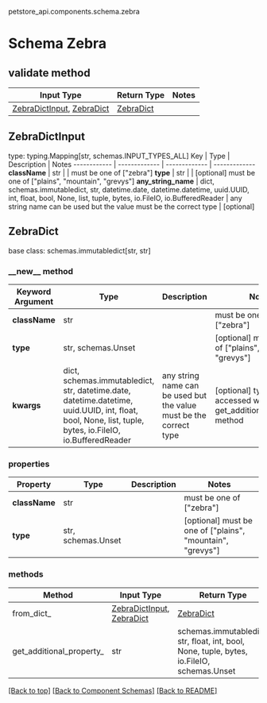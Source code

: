 petstore_api.components.schema.zebra
# Schema Zebra

## validate method
Input Type | Return Type | Notes
------------ | ------------- | -------------
[ZebraDictInput](#zebradictinput), [ZebraDict](#zebradict) | [ZebraDict](#zebradict) |

## ZebraDictInput
type: typing.Mapping[str, schemas.INPUT_TYPES_ALL]
Key | Type |  Description | Notes
------------ | ------------- | ------------- | -------------
**className** | str |  | must be one of ["zebra"]
**type** | str |  | [optional] must be one of ["plains", "mountain", "grevys"]
**any_string_name** | dict, schemas.immutabledict, str, datetime.date, datetime.datetime, uuid.UUID, int, float, bool, None, list, tuple, bytes, io.FileIO, io.BufferedReader | any string name can be used but the value must be the correct type | [optional]

## ZebraDict
base class: schemas.immutabledict[str, str]

### &lowbar;&lowbar;new&lowbar;&lowbar; method
Keyword Argument | Type | Description | Notes
---------------- | ---- | ----------- | -----
**className** | str |  | must be one of ["zebra"]
**type** | str, schemas.Unset |  | [optional] must be one of ["plains", "mountain", "grevys"]
**kwargs** | dict, schemas.immutabledict, str, datetime.date, datetime.datetime, uuid.UUID, int, float, bool, None, list, tuple, bytes, io.FileIO, io.BufferedReader | any string name can be used but the value must be the correct type | [optional] typed value is accessed with the get_additional_property_ method

### properties
Property | Type | Description | Notes
-------- | ---- | ----------- | -----
**className** | str |  | must be one of ["zebra"]
**type** | str, schemas.Unset |  | [optional] must be one of ["plains", "mountain", "grevys"]

### methods
Method | Input Type | Return Type | Notes
------ | ---------- | ----------- | ------
from_dict_ | [ZebraDictInput](#zebradictinput), [ZebraDict](#zebradict) | [ZebraDict](#zebradict) | a constructor
get_additional_property_ | str | schemas.immutabledict, str, float, int, bool, None, tuple, bytes, io.FileIO, schemas.Unset | provides type safety for additional properties

[[Back to top]](#top) [[Back to Component Schemas]](../../../README.md#Component-Schemas) [[Back to README]](../../../README.md)
